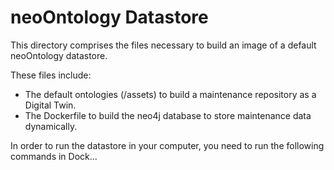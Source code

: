 # neoOntology Datastore

This directory comprises the files necessary to build an image of a default neoOntology datastore.

These files include:

- The default ontologies (/assets) to build a maintenance repository as a Digital Twin.
- The Dockerfile to build the neo4j database to store maintenance data dynamically.

In order to run the datastore in your computer, you need to run the following commands in Dock...